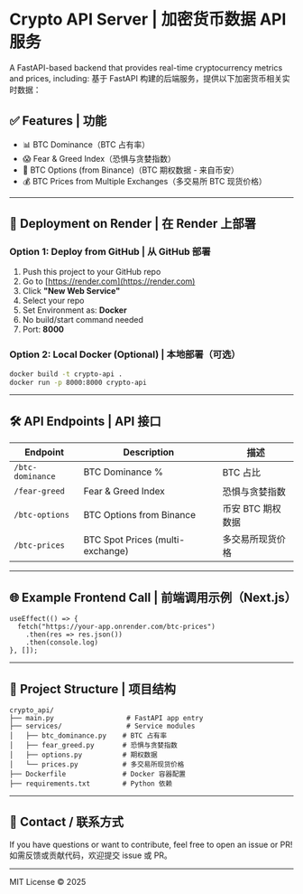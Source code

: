 # Crypto API Server | 加密货币数据 API 服务

A FastAPI-based backend that provides real-time cryptocurrency metrics and prices, including:
基于 FastAPI 构建的后端服务，提供以下加密货币相关实时数据：

## ✅ Features | 功能

- 📊 BTC Dominance（BTC 占有率）
- 😱 Fear & Greed Index（恐惧与贪婪指数）
- 🧾 BTC Options (from Binance)（BTC 期权数据 - 来自币安）
- 💰 BTC Prices from Multiple Exchanges（多交易所 BTC 现货价格）

---

## 🚀 Deployment on Render | 在 Render 上部署

### Option 1: Deploy from GitHub | 从 GitHub 部署

1. Push this project to your GitHub repo
2. Go to [https://render.com](https://render.com)
3. Click **"New Web Service"**
4. Select your repo
5. Set Environment as: **Docker**
6. No build/start command needed
7. Port: **8000**

### Option 2: Local Docker (Optional) | 本地部署（可选）

```bash
docker build -t crypto-api .
docker run -p 8000:8000 crypto-api
```

---

## 🛠️ API Endpoints | API 接口

| Endpoint                | Description                  | 描述                         |
|------------------------|------------------------------|------------------------------|
| `/btc-dominance`       | BTC Dominance %              | BTC 占比                     |
| `/fear-greed`          | Fear & Greed Index           | 恐惧与贪婪指数               |
| `/btc-options`         | BTC Options from Binance     | 币安 BTC 期权数据            |
| `/btc-prices`          | BTC Spot Prices (multi-exchange) | 多交易所现货价格          |

---

## 🌐 Example Frontend Call | 前端调用示例（Next.js）

```tsx
useEffect(() => {
  fetch("https://your-app.onrender.com/btc-prices")
    .then(res => res.json())
    .then(console.log)
}, []);
```

---

## 📂 Project Structure | 项目结构

```
crypto_api/
├── main.py                  # FastAPI app entry
├── services/                # Service modules
│   ├── btc_dominance.py    # BTC 占有率
│   ├── fear_greed.py       # 恐惧与贪婪指数
│   ├── options.py          # 期权数据
│   └── prices.py           # 多交易所现货价格
├── Dockerfile              # Docker 容器配置
├── requirements.txt        # Python 依赖
```

---

## 📧 Contact / 联系方式

If you have questions or want to contribute, feel free to open an issue or PR!  
如需反馈或贡献代码，欢迎提交 issue 或 PR。

---

MIT License © 2025
